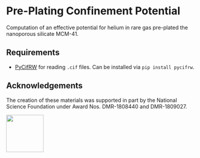 # Pre-Plating Confinement Potential
Computation of an effective potential for helium in rare gas pre-plated the nanoporous silicate MCM-41. 

## Requirements
* [PyCifRW](https://bitbucket.org/jamesrhester/pycifrw/src/development/) for reading `.cif` files. Can be installed via `pip install pycifrw`.

## Acknowledgements
The creation of these materials was supported in part by the National Science Foundation under Award Nos. DMR-1808440 and DMR-1809027.

[<img width="100px" src="https://www.nsf.gov/images/logos/NSF_4-Color_bitmap_Logo.png">](https://www.nsf.gov/awardsearch/showAward?AWD_ID=1808440&HistoricalAwards=false)

